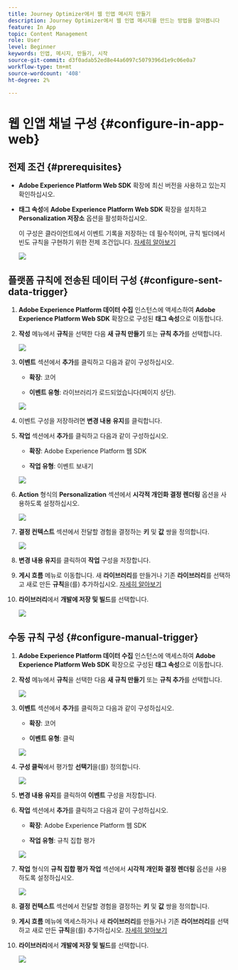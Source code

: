 ```yaml
---
title: Journey Optimizer에서 웹 인앱 메시지 만들기
description: Journey Optimizer에서 웹 인앱 메시지를 만드는 방법을 알아봅니다
feature: In App
topic: Content Management
role: User
level: Beginner
keywords: 인앱, 메시지, 만들기, 시작
source-git-commit: d3f0adab52ed8e44a6097c5079396d1e9c06e0a7
workflow-type: tm+mt
source-wordcount: '408'
ht-degree: 2%

---
```



# 웹 인앱 채널 구성 {#configure-in-app-web}

## 전제 조건 {#prerequisites}

* **Adobe Experience Platform Web SDK** 확장에 최신 버전을 사용하고 있는지 확인하십시오.

* **태그 속성**&#x200B;에 **Adobe Experience Platform Web SDK** 확장을 설치하고 **Personalization 저장소** 옵션을 활성화하십시오.

  이 구성은 클라이언트에서 이벤트 기록을 저장하는 데 필수적이며, 규칙 빌더에서 빈도 규칙을 구현하기 위한 전제 조건입니다. [자세히 알아보기](https://experienceleague.adobe.com/docs/experience-platform/tags/extensions/client/web-sdk/web-sdk-extension-configuration.html?lang=en)

  ![](assets/configure_web_inapp_1.png)

## 플랫폼 규칙에 전송된 데이터 구성 {#configure-sent-data-trigger}

1. **Adobe Experience Platform 데이터 수집** 인스턴스에 액세스하여 **Adobe Experience Platform Web SDK** 확장으로 구성된 **태그 속성**&#x200B;으로 이동합니다.

1. **작성** 메뉴에서 **규칙**&#x200B;을 선택한 다음 **새 규칙 만들기** 또는 **규칙 추가**&#x200B;를 선택합니다.

   ![](assets/configure_web_inapp_2.png)

1. **이벤트** 섹션에서 **추가**&#x200B;를 클릭하고 다음과 같이 구성하십시오.

   * **확장**: 코어

   * **이벤트 유형**: 라이브러리가 로드되었습니다(페이지 상단).

   ![](assets/configure_web_inapp_3.png)

1. 이벤트 구성을 저장하려면 **변경 내용 유지**&#x200B;를 클릭합니다.

1. **작업** 섹션에서 **추가**&#x200B;를 클릭하고 다음과 같이 구성하십시오.

   * **확장**: Adobe Experience Platform 웹 SDK

   * **작업 유형**: 이벤트 보내기

   ![](assets/configure_web_inapp_4.png)

1. **Action** 형식의 **Personalization** 섹션에서 **시각적 개인화 결정 렌더링** 옵션을 사용하도록 설정하십시오.

   ![](assets/configure_web_inapp_5.png)

1. **결정 컨텍스트** 섹션에서 전달할 경험을 결정하는 **키** 및 **값** 쌍을 정의합니다.

   ![](assets/configure_web_inapp_6.png)

1. **변경 내용 유지**&#x200B;를 클릭하여 **작업** 구성을 저장합니다.

1. **게시 흐름** 메뉴로 이동합니다. 새 **라이브러리**&#x200B;를 만들거나 기존 **라이브러리**&#x200B;를 선택하고 새로 만든 **규칙**&#x200B;을(를) 추가하십시오. [자세히 알아보기](https://experienceleague.adobe.com/docs/experience-platform/tags/publish/libraries.html?lang=en#create-a-library)

1. **라이브러리**&#x200B;에서 **개발에 저장 및 빌드**&#x200B;를 선택합니다.

   ![](assets/configure_web_inapp_7.png)

## 수동 규칙 구성 {#configure-manual-trigger}

1. **Adobe Experience Platform 데이터 수집** 인스턴스에 액세스하여 **Adobe Experience Platform Web SDK** 확장으로 구성된 **태그 속성**&#x200B;으로 이동합니다.

1. **작성** 메뉴에서 **규칙**&#x200B;을 선택한 다음 **새 규칙 만들기** 또는 **규칙 추가**&#x200B;를 선택합니다.

   ![](assets/configure_web_inapp_8.png)

1. **이벤트** 섹션에서 **추가**&#x200B;를 클릭하고 다음과 같이 구성하십시오.

   * **확장**: 코어

   * **이벤트 유형**: 클릭

   ![](assets/configure_web_inapp_9.png)

1. **구성 클릭**&#x200B;에서 평가할 **선택기**&#x200B;을(를) 정의합니다.

   ![](assets/configure_web_inapp_10.png)

1. **변경 내용 유지**&#x200B;를 클릭하여 **이벤트** 구성을 저장합니다.

1. **작업** 섹션에서 **추가**&#x200B;를 클릭하고 다음과 같이 구성하십시오.

   * **확장**: Adobe Experience Platform 웹 SDK

   * **작업 유형**: 규칙 집합 평가

   ![](assets/configure_web_inapp_11.png)

1. **작업** 형식의 **규칙 집합 평가 작업** 섹션에서 **시각적 개인화 결정 렌더링** 옵션을 사용하도록 설정하십시오.

   ![](assets/configure_web_inapp_13.png)

1. **결정 컨텍스트** 섹션에서 전달할 경험을 결정하는 **키** 및 **값** 쌍을 정의합니다.

1. **게시 흐름** 메뉴에 액세스하거나 새 **라이브러리**&#x200B;를 만들거나 기존 **라이브러리**&#x200B;를 선택하고 새로 만든 **규칙**&#x200B;을(를) 추가하십시오. [자세히 알아보기](https://experienceleague.adobe.com/docs/experience-platform/tags/publish/libraries.html?lang=en#create-a-library)

1. **라이브러리**&#x200B;에서 **개발에 저장 및 빌드**&#x200B;를 선택합니다.

   ![](assets/configure_web_inapp_14.png)

